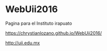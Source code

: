 # WebUii2016
Pagina para el Instituto irapuato

https://chrystianlozano.github.io/WebUii2016/

http://uii.edu.mx

